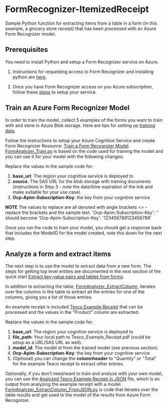 # FormRecognizer-ItemizedReceipt
Sample Python function for extracting items from a table in a form (in this example, a grocery store receipt) that has been processed with an Azure Form Recognizer model.

## Prerequisites ##
You need to install Python and setup a Form Recognizer service on Azure.  

1. Instructions for requesting access to Form Recognizer and installing python are [here](https://docs.microsoft.com/en-us/azure/cognitive-services/form-recognizer/quickstarts/python-train-extract#prerequisites).

2. Once you have Form Recognizer access on you Azure subscription, follow these [steps](https://docs.microsoft.com/en-us/azure/cognitive-services/form-recognizer/quickstarts/python-train-extract#create-a-form-recognizer-resource) to setup your service.

## Train an Azure Form Recognizer Model ##
In order to train the model, collect 5 examples of the  forms you want to train with and store in Azure Blob storage.  Here are tips for setting up [training data](https://docs.microsoft.com/en-us/azure/cognitive-services/form-recognizer/build-training-data-set).

Follow the instructions to setup your Azure Cognitive Service and create Form Recognizer Resource: [Train a Form Recognizer Model](https://docs.microsoft.com/en-us/azure/cognitive-services/form-recognizer/quickstarts/python-train-extract#train-a-form-recognizer-model). [FormAnalyzer_Train.py](Form_Analyzer_Train.py) is based on the code used for training the model and you can use it for your model with the following changes:  

Replace the values in the sample code for:
1. **base_url**: The region your cognitive service is deployed to
2. **source**: The SAS URL for the blob storage with training documents (instructions in Step 3 - note the date/time expiration of the link and make suitable for your use case).   
3. **Ocp-Apim-Subscription-Key**: the key from your cognitive service

**NOTE**
The values to replace are all denoted with angle brackets <> - replace the brackets and the sample text. 
'Ocp-Apim-Subscription-Key': '<replace with your key>'
  should become
 'Ocp-Apim-Subscription-Key': '123456789123456789'

Once you run the code to train your model, you should get a response back that includes the ModelID for the model created, note this down for the next step.

## Analyze a form and extract items ##
The next step is to use the model to extract data from a new form.  The steps for getting top level entites are documented in the next section of the quick start <a href="https://docs.microsoft.com/en-us/azure/cognitive-services/form-recognizer/quickstarts/python-train-extract#extract-key-value-pairs-and-tables-from-forms" target="_blank">Extract key-value pairs and tables from forms</a>.

In addition to extracting the table, [FormAnalyzer_ExtractColumn](FormAnalyzer_ExtractColumn.py), iterates over the columns in the table to extract all the entries for one of the columns, giving you a list of those entries.

An example receipt is included [Tesco Example Receipt](Tesco_Example_Receipt.pdf) that can be processed and the values in the "Product" column are extracted.

Replace the values in the sample code for:
1. **base_url**: The region your cognitive service is deployed to
2. **file_path**: Your local path to Tesco_Example_Receipt.pdf (could be setup as a URL/SAS URL as well).
3. **model_id**: The model id from the trained model (see previous section).
4. **Ocp-Apim-Subscription-Key**: the key from your cognitive service
5. (Optional) you can change the **columnheader** to "Quantity" or "Total" for the example Tesco receipt to extract other entries.

Optionally, if you don't need/want to train and analyze with your own model, you can use the [Analyzed Tesco Example Reciept in JSON](Tesco_Example_Receipt.json) file, which is an output from analyzing the example receipt with a model.  [FormAnalyzer_ExtractColumn_FromJSON.py](FormAnalyzer_ExtractColumn_FromJSON.py) is code that iterates over the table results and get used to the model of the results from Azure Form Recognizer.


